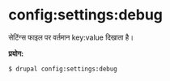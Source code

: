 # config:settings:debug
सेटिंग्स फाइल पर वर्तमान key:value दिखाता है।

**प्रयोग:**
```
$ drupal config:settings:debug
```
